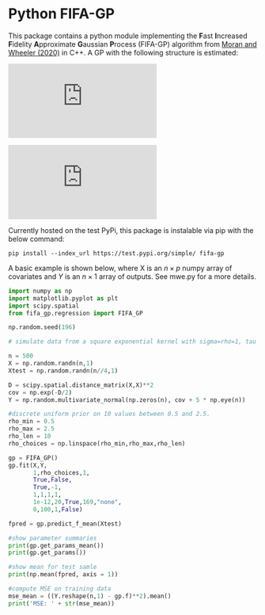 # Python FIFA-GP

This package contains a python module implementing the **F**ast **I**ncreased **F**idelity **A**pproximate **G**aussian **P**rocess (FIFA-GP) algorithm from [Moran and Wheeler (2020)](https://arxiv.org/abs/2006.06537) in C++. 
A GP with the following structure is estimated: 

![equation](https://latex.codecogs.com/png.latex?y_i%20%3D%20f%28%5Cmathbf%7Bx%7D_i%29%20&plus;%20e_i%2C%20%5Ctext%7Bwhere%20%7D%20e_i%20%5Csim%20N%280%2C%5Ctau%5E%7B-1%7D%29)

![equation](https://latex.codecogs.com/png.latex?%5Cmathbf%7Bf%7D%20%5Csim%20N%280%2C%5Cmathbf%7BK%7D%29%2C%20%5Ctext%7Bwhere%20%7D%20K_%7Bij%7D%20%3D%20%5Csigma%5E2%20%5Cexp%5B-1/2%28%5Cmathbf%7Bx%7D_i%20-%20%5Cmathbf%7Bx%7D_j%29%27%20%5Ctext%7Bdiag%7D%28%5Crho%5E%7B-2%7D%29%20%28%5Cmathbf%7Bx%7D_i%20-%20%5Cmathbf%7Bx%7D_j%29%5D)

Currently hosted on the test PyPi, this package is instalable via pip with the below command: 

```
pip install --index_url https://test.pypi.org/simple/ fifa-gp
```

A basic example is shown below, where X is an $n \times p$ numpy array of covariates and $Y$ is an $n \times 1$ array of outputs. 
See mwe.py for a more details. 

```python
import numpy as np
import matplotlib.pyplot as plt
import scipy.spatial
from fifa_gp.regression import FIFA_GP

np.random.seed(196)

# simulate data from a square exponential kernel with sigma=rho=1, tau = 1/5, and one covariate

n = 500 
X = np.random.randn(n,1)
Xtest = np.random.randn(n//4,1)

D = scipy.spatial.distance_matrix(X,X)**2
cov = np.exp(-D/2)
Y = np.random.multivariate_normal(np.zeros(n), cov + 5 * np.eye(n))

#discrete uniform prior on 10 values between 0.5 and 2.5. 
rho_min = 0.5
rho_max = 2.5
rho_len = 10
rho_choices = np.linspace(rho_min,rho_max,rho_len)

gp = FIFA_GP()
gp.fit(X,Y,
       1,rho_choices,1,
       True,False,
       True,-1,
       1,1,1,1,
       1e-12,20,True,169,"none",
       0,100,1,False)

fpred = gp.predict_f_mean(Xtest)

#show parameter summaries
print(gp.get_params_mean())
print(gp.get_params())

#show mean for test samle
print(np.mean(fpred, axis = 1))

#compute MSE on training data
mse_mean = ((Y.reshape(n,1) - gp.f)**2).mean()
print('MSE: ' + str(mse_mean))
```
